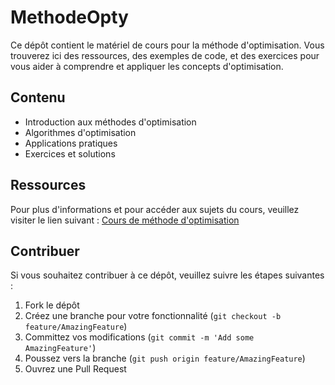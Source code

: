 # MethodeOpty

Ce dépôt contient le matériel de cours pour la méthode d'optimisation. Vous trouverez ici des ressources, des exemples de code, et des exercices pour vous aider à comprendre et appliquer les concepts d'optimisation.

## Contenu

- Introduction aux méthodes d'optimisation
- Algorithmes d'optimisation
- Applications pratiques
- Exercices et solutions

## Ressources

Pour plus d'informations et pour accéder aux sujets du cours, veuillez visiter le lien suivant : [Cours de méthode d'optimisation](https://moodle2024.uca.fr/course/view.php?id=7569)

## Contribuer

Si vous souhaitez contribuer à ce dépôt, veuillez suivre les étapes suivantes :

1. Fork le dépôt
2. Créez une branche pour votre fonctionnalité (`git checkout -b feature/AmazingFeature`)
3. Committez vos modifications (`git commit -m 'Add some AmazingFeature'`)
4. Poussez vers la branche (`git push origin feature/AmazingFeature`)
5. Ouvrez une Pull Request

